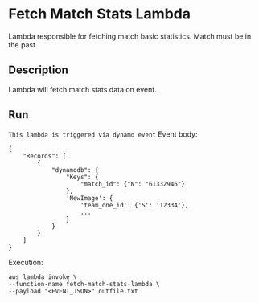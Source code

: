 # Fetch Match Stats Lambda

Lambda responsible for fetching match basic statistics.
Match must be in the past

## Description

Lambda will fetch match stats data on event.

## Run

`This lambda is triggered via dynamo event`
Event body:

```
{
    "Records": [
        {
            "dynamodb": {
                "Keys": {
                    "match_id": {"N": "61332946"}
                },
                'NewImage': {
                    'team_one_id': {'S': '12334'},
                    ...
                }
            }
        }
    ]
}
```

Execution:

```
aws lambda invoke \
--function-name fetch-match-stats-lambda \
--payload "<EVENT_JSON>" outfile.txt
```
